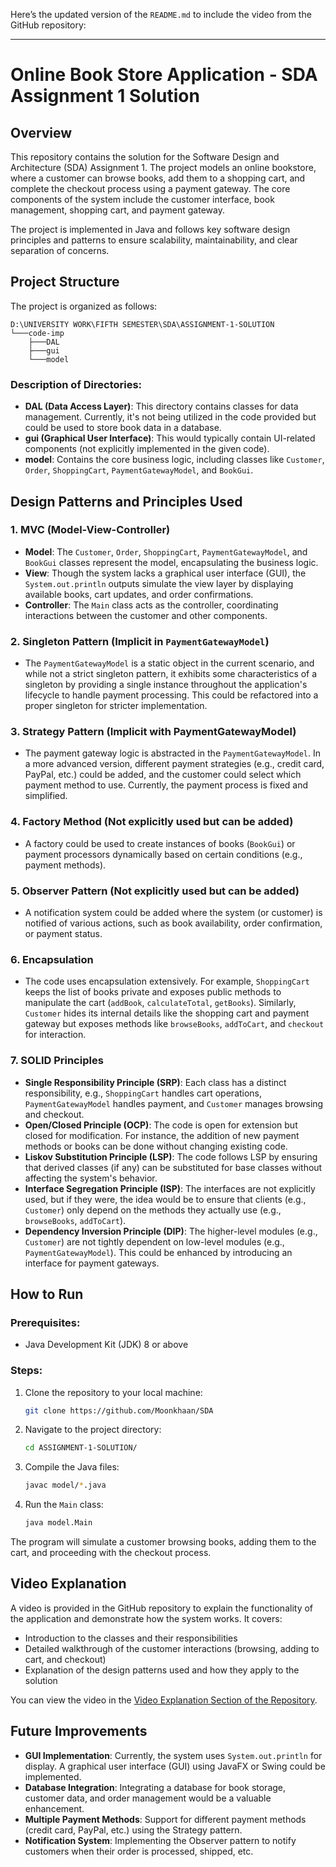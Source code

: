 Here’s the updated version of the `README.md` to include the video from the GitHub repository:

---

# Online Book Store Application - SDA Assignment 1 Solution

## Overview

This repository contains the solution for the Software Design and Architecture (SDA) Assignment 1. The project models an online bookstore, where a customer can browse books, add them to a shopping cart, and complete the checkout process using a payment gateway. The core components of the system include the customer interface, book management, shopping cart, and payment gateway.

The project is implemented in Java and follows key software design principles and patterns to ensure scalability, maintainability, and clear separation of concerns.

## Project Structure

The project is organized as follows:

```
D:\UNIVERSITY WORK\FIFTH SEMESTER\SDA\ASSIGNMENT-1-SOLUTION
└───code-imp
    ├───DAL
    ├───gui
    └───model
```

### Description of Directories:
- **DAL (Data Access Layer)**: This directory contains classes for data management. Currently, it's not being utilized in the code provided but could be used to store book data in a database.
- **gui (Graphical User Interface)**: This would typically contain UI-related components (not explicitly implemented in the given code).
- **model**: Contains the core business logic, including classes like `Customer`, `Order`, `ShoppingCart`, `PaymentGatewayModel`, and `BookGui`.

## Design Patterns and Principles Used

### 1. **MVC (Model-View-Controller)**
   - **Model**: The `Customer`, `Order`, `ShoppingCart`, `PaymentGatewayModel`, and `BookGui` classes represent the model, encapsulating the business logic.
   - **View**: Though the system lacks a graphical user interface (GUI), the `System.out.println` outputs simulate the view layer by displaying available books, cart updates, and order confirmations.
   - **Controller**: The `Main` class acts as the controller, coordinating interactions between the customer and other components.

### 2. **Singleton Pattern** (Implicit in `PaymentGatewayModel`)
   - The `PaymentGatewayModel` is a static object in the current scenario, and while not a strict singleton pattern, it exhibits some characteristics of a singleton by providing a single instance throughout the application's lifecycle to handle payment processing. This could be refactored into a proper singleton for stricter implementation.

### 3. **Strategy Pattern** (Implicit with PaymentGatewayModel)
   - The payment gateway logic is abstracted in the `PaymentGatewayModel`. In a more advanced version, different payment strategies (e.g., credit card, PayPal, etc.) could be added, and the customer could select which payment method to use. Currently, the payment process is fixed and simplified.

### 4. **Factory Method** (Not explicitly used but can be added)
   - A factory could be used to create instances of books (`BookGui`) or payment processors dynamically based on certain conditions (e.g., payment methods).

### 5. **Observer Pattern** (Not explicitly used but can be added)
   - A notification system could be added where the system (or customer) is notified of various actions, such as book availability, order confirmation, or payment status.

### 6. **Encapsulation**
   - The code uses encapsulation extensively. For example, `ShoppingCart` keeps the list of books private and exposes public methods to manipulate the cart (`addBook`, `calculateTotal`, `getBooks`). Similarly, `Customer` hides its internal details like the shopping cart and payment gateway but exposes methods like `browseBooks`, `addToCart`, and `checkout` for interaction.

### 7. **SOLID Principles**
   - **Single Responsibility Principle (SRP)**: Each class has a distinct responsibility, e.g., `ShoppingCart` handles cart operations, `PaymentGatewayModel` handles payment, and `Customer` manages browsing and checkout.
   - **Open/Closed Principle (OCP)**: The code is open for extension but closed for modification. For instance, the addition of new payment methods or books can be done without changing existing code.
   - **Liskov Substitution Principle (LSP)**: The code follows LSP by ensuring that derived classes (if any) can be substituted for base classes without affecting the system's behavior.
   - **Interface Segregation Principle (ISP)**: The interfaces are not explicitly used, but if they were, the idea would be to ensure that clients (e.g., `Customer`) only depend on the methods they actually use (e.g., `browseBooks`, `addToCart`).
   - **Dependency Inversion Principle (DIP)**: The higher-level modules (e.g., `Customer`) are not tightly dependent on low-level modules (e.g., `PaymentGatewayModel`). This could be enhanced by introducing an interface for payment gateways.

## How to Run

### Prerequisites:
- Java Development Kit (JDK) 8 or above

### Steps:
1. Clone the repository to your local machine:
   ```bash
   git clone https://github.com/Moonkhaan/SDA
   ```
2. Navigate to the project directory:
   ```bash
   cd ASSIGNMENT-1-SOLUTION/
   ```
3. Compile the Java files:
   ```bash
   javac model/*.java
   ```
4. Run the `Main` class:
   ```bash
   java model.Main
   ```

The program will simulate a customer browsing books, adding them to the cart, and proceeding with the checkout process.

## Video Explanation

A video is provided in the GitHub repository to explain the functionality of the application and demonstrate how the system works. It covers:
- Introduction to the classes and their responsibilities
- Detailed walkthrough of the customer interactions (browsing, adding to cart, and checkout)
- Explanation of the design patterns used and how they apply to the solution

You can view the video in the [Video Explanation Section of the Repository](./labassignment.mp4).

## Future Improvements

- **GUI Implementation**: Currently, the system uses `System.out.println` for display. A graphical user interface (GUI) using JavaFX or Swing could be implemented.
- **Database Integration**: Integrating a database for book storage, customer data, and order management would be a valuable enhancement.
- **Multiple Payment Methods**: Support for different payment methods (credit card, PayPal, etc.) using the Strategy pattern.
- **Notification System**: Implementing the Observer pattern to notify customers when their order is processed, shipped, etc.